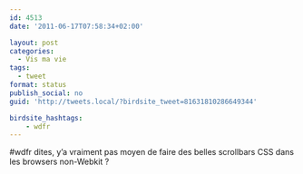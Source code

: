 ```yaml
---
id: 4513
date: '2011-06-17T07:58:34+02:00'

layout: post
categories:
  - Vis ma vie
tags:
  - tweet
format: status
publish_social: no
guid: 'http://tweets.local/?birdsite_tweet=81631810286649344'

birdsite_hashtags:
    - wdfr
---
```


\#wdfr dites, y’a vraiment pas moyen de faire des belles scrollbars CSS dans les browsers non-Webkit ?